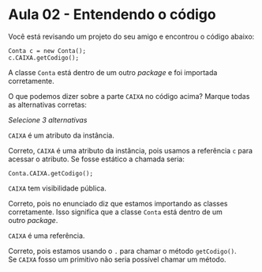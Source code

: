 # Aula 02 - Entendendo o código

Você está revisando um projeto do seu amigo e encontrou o código abaixo:

```
Conta c = new Conta();
c.CAIXA.getCodigo();
```

A classe `Conta` está dentro de um outro *package* e foi importada corretamente.

O que podemos dizer sobre a parte `CAIXA` no código acima? Marque todas as alternativas corretas:

*Selecione 3 alternativas*

`CAIXA` é um atributo da instância.

Correto, `CAIXA` é uma atributo da instância, pois usamos a referência `c` para acessar o atributo. Se fosse estático a chamada seria:

```
Conta.CAIXA.getCodigo();
```

`CAIXA` tem visibilidade pública.

Correto, pois no enunciado diz que estamos importando as classes corretamente. Isso significa que a classe `Conta` está dentro de um outro *package*.

`CAIXA` é uma referência.

Correto, pois estamos usando o `.` para chamar o método `getCodigo()`. Se `CAIXA` fosso um primitivo não seria possível chamar um método.